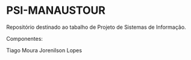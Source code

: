 ﻿PSI-MANAUSTOUR
==============

Repositório destinado ao tabalho de Projeto de Sistemas de Informação.

Componentes:

Tiago Moura
Jorenilson Lopes

